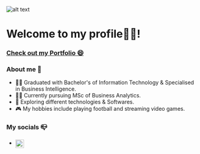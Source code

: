 ![alt text](https://user-images.githubusercontent.com/91146785/173203346-de329ff1-e9ce-4620-b736-c65fe5a16e29.png)



# Welcome to my profile👨‍💻!

### [Check out my Portfolio 😄](https://ayubben.github.io/Portfolio-Projects/)


### About me 👨
- 👨‍🎓 Graduated with Bachelor's of Information Technology & Specialised in Business Intelligence.
- 👨‍🎓 Currently pursuing MSc of Business Analytics.
- 🎲 Exploring different technologies & Softwares.
- 🎮 My hobbies include playing football and streaming video games.

### My socials 📪
- <a href= "https://www.linkedin.com/in/ayubbenlahcene/">
  <img align ="left" alt= Ayub's LinkedIn" width ="22px"
  src ="https://raw.githubusercontent.com/peterthehan/peterthehan/master/assets/linkedin.svg" />
                               </a>
